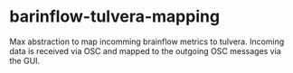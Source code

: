 # barinflow-tulvera-mapping
Max abstraction to map incomming brainflow metrics to tulvera. Incoming data is received via OSC and mapped to the outgoing OSC messages via the GUI. 
